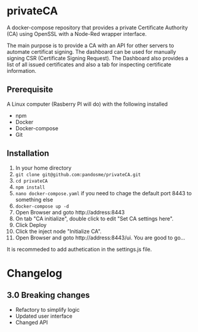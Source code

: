 # privateCA
A docker-compose repository that provides a private Certificate Authority (CA) using OpenSSL with a Node-Red wrapper interface.

The main purpose is to provide a CA with an API for other servers to automate certificat signing.  The dashboard can be used for manually signing CSR (Certificate Signing Request). The Dashboard also provides a list of all issued certificates and also a tab for inspecting certificate information.

## Prerequisite 
A Linux computer (Rasberry PI will do) with the following installed
- npm
- Docker
- Docker-compose
- Git

## Installation
1. In your home directory
1. ```git clone git@github.com:pandosme/privateCA.git```
2. ```cd privateCA```
3. ```npm install```
3. ```nano docker-compose.yaml``` if you need to chage the default port 8443 to something else
4. ```docker-compose up -d```
5. Open Browser and goto http://address:8443
6. On tab "CA initialize", double click to edit "Set CA settings here".
7. Click Deploy
8. Click the inject node "Initialize CA".
9. Open Browser and goto http://address:8443/ui.  You are good to go...

It is recommeded to add authetication in the settings.js file.

# Changelog
## 3.0  Breaking changes
- Refactory to simplify logic
- Updated user interface
- Changed API
